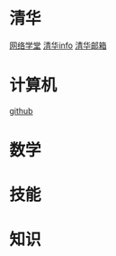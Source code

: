 # 清华

[网络学堂](https://learn.tsinghua.edu.cn/f/wlxt/index/course/student/)
[清华info](https://info2021.tsinghua.edu.cn/f/info/gxfw_fg/common/index)
[清华邮箱](https://mails.tsinghua.edu.cn)



# 计算机

[github](https://github.com/dghtucs)


# 数学




# 技能





# 知识
